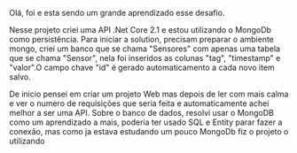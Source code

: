 Olá, foi e esta sendo um grande aprendizado esse desafio.

Nesse projeto criei uma API .Net Core 2.1 e estou utilizando o MongoDb como persistência. Para iniciar a solution, precisam preparar o ambiente mongo,
criei um banco que se chama "Sensores" com apenas uma tabela que se chama "Sensor", nela foi inseridos as colunas "tag", "timestamp" e "valor".O campo chave "id" é gerado automaticamento a cada novo item salvo.

De inicio pensei em criar um projeto Web mas depois de ler com mais calma e ver o numero de requisições que seria feita e automaticamente achei melhor a ser uma API.
Sobre o banco de dados, resolvi usar o MongoDB como um aprendizado a mais, poderia ter usado SQL e Entity parar fazer a conexão, mas como ja estava estudando um pouco MongoDb fiz o projeto o utilizando
